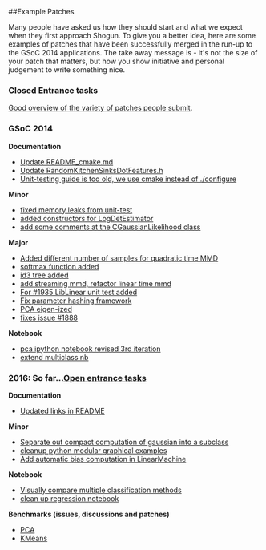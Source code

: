 ##Example Patches

Many people have asked us how they should start and what we expect when they first approach Shogun. To give you a better idea, here are some examples of patches that have been successfully merged in the run-up to the GSoC 2014 applications. The take away message is - it's not the size of your patch that matters, but how you show initiative and personal judgement to write something nice. 

### Closed Entrance tasks
[Good overview of the variety of patches people submit](https://github.com/shogun-toolbox/shogun/issues?utf8=✓&q=is%3Aissue+is%3Aclosed+label%3Aentrance+). 

### GSoC 2014

**Documentation**

* [Update README_cmake.md](https://github.com/shogun-toolbox/shogun/pull/2058)
* [Update RandomKitchenSinksDotFeatures.h](https://github.com/shogun-toolbox/shogun/pull/2038)
* [Unit-testing guide is too old, we use cmake instead of ./configure](https://github.com/shogun-toolbox/shogun/pull/1933)

**Minor**

* [fixed memory leaks from unit-test](https://github.com/shogun-toolbox/shogun/pull/1992)
* [added constructors for LogDetEstimator](https://github.com/shogun-toolbox/shogun/pull/1940)
* [add some comments at the CGaussianLikelihood class](https://github.com/shogun-toolbox/shogun/pull/1977)

**Major**

* [Added different number of samples for quadratic time MMD](https://github.com/shogun-toolbox/shogun/pull/2022)
* [softmax function added](https://github.com/shogun-toolbox/shogun/pull/1997)
* [id3 tree added](https://github.com/shogun-toolbox/shogun/pull/1970)
* [add streaming mmd, refactor linear time mmd](https://github.com/shogun-toolbox/shogun/pull/1959)
* [For #1935 LibLinear unit test added](https://github.com/shogun-toolbox/shogun/pull/1945)
* [Fix parameter hashing framework](https://github.com/shogun-toolbox/shogun/pull/1922)
* [PCA eigen-ized](https://github.com/shogun-toolbox/shogun/pull/1915)
* [fixes issue #1888](https://github.com/shogun-toolbox/shogun/pull/1939)

**Notebook**
* [pca ipython notebook revised 3rd iteration](https://github.com/shogun-toolbox/shogun/pull/2028)
* [extend multiclass nb](https://github.com/shogun-toolbox/shogun/pull/1914)

### 2016: So far...[Open entrance tasks](https://github.com/shogun-toolbox/shogun/labels/entrance)
**Documentation**
 * [Updated links in README](https://github.com/shogun-toolbox/shogun/pull/3031)

**Minor**

* [Separate out compact computation of gaussian into a subclass](https://github.com/shogun-toolbox/shogun/pull/3027)
* [cleanup python modular graphical examples](https://github.com/shogun-toolbox/shogun/pull/3045)
* [Add automatic bias computation in LinearMachine](https://github.com/shogun-toolbox/shogun/pull/3044)

**Notebook**
* [Visually compare multiple classification methods](https://github.com/shogun-toolbox/shogun/pull/3019)
* [clean up regression notebook](https://github.com/shogun-toolbox/shogun/pull/3047)

**Benchmarks (issues, discussions and patches)**
* [PCA](https://github.com/shogun-toolbox/shogun/issues/3048)
* [KMeans](https://github.com/shogun-toolbox/shogun/issues/2987)
